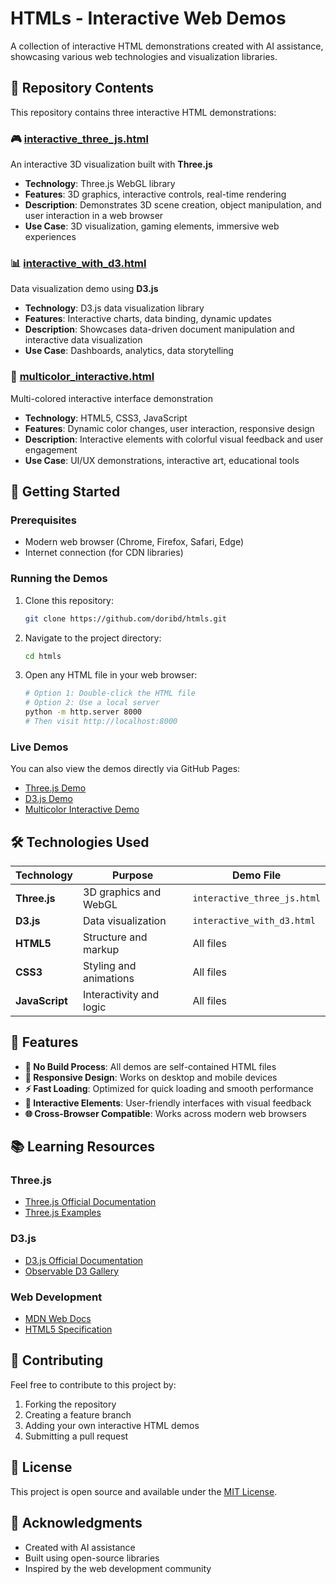 # HTMLs - Interactive Web Demos

A collection of interactive HTML demonstrations created with AI assistance, showcasing various web technologies and visualization libraries.

## 📁 Repository Contents

This repository contains three interactive HTML demonstrations:

### 🎮 [interactive_three_js.html](./interactive_three_js.html)
An interactive 3D visualization built with **Three.js**
- **Technology**: Three.js WebGL library
- **Features**: 3D graphics, interactive controls, real-time rendering
- **Description**: Demonstrates 3D scene creation, object manipulation, and user interaction in a web browser
- **Use Case**: 3D visualization, gaming elements, immersive web experiences

### 📊 [interactive_with_d3.html](./interactive_with_d3.html)
Data visualization demo using **D3.js**
- **Technology**: D3.js data visualization library
- **Features**: Interactive charts, data binding, dynamic updates
- **Description**: Showcases data-driven document manipulation and interactive data visualization
- **Use Case**: Dashboards, analytics, data storytelling

### 🌈 [multicolor_interactive.html](./multicolor_interactive.html)
Multi-colored interactive interface demonstration
- **Technology**: HTML5, CSS3, JavaScript
- **Features**: Dynamic color changes, user interaction, responsive design
- **Description**: Interactive elements with colorful visual feedback and user engagement
- **Use Case**: UI/UX demonstrations, interactive art, educational tools

## 🚀 Getting Started

### Prerequisites
- Modern web browser (Chrome, Firefox, Safari, Edge)
- Internet connection (for CDN libraries)

### Running the Demos
1. Clone this repository:
   ```bash
   git clone https://github.com/doribd/htmls.git
   ```

2. Navigate to the project directory:
   ```bash
   cd htmls
   ```

3. Open any HTML file in your web browser:
   ```bash
   # Option 1: Double-click the HTML file
   # Option 2: Use a local server
   python -m http.server 8000
   # Then visit http://localhost:8000
   ```

### Live Demos
You can also view the demos directly via GitHub Pages:
- [Three.js Demo](https://doribd.github.io/htmls/interactive_three_js.html)
- [D3.js Demo](https://doribd.github.io/htmls/interactive_with_d3.html)
- [Multicolor Interactive Demo](https://doribd.github.io/htmls/multicolor_interactive.html)

## 🛠️ Technologies Used

| Technology | Purpose | Demo File |
|------------|---------|-----------|
| **Three.js** | 3D graphics and WebGL | `interactive_three_js.html` |
| **D3.js** | Data visualization | `interactive_with_d3.html` |
| **HTML5** | Structure and markup | All files |
| **CSS3** | Styling and animations | All files |
| **JavaScript** | Interactivity and logic | All files |

## 🎯 Features

- **🔧 No Build Process**: All demos are self-contained HTML files
- **📱 Responsive Design**: Works on desktop and mobile devices
- **⚡ Fast Loading**: Optimized for quick loading and smooth performance
- **🎨 Interactive Elements**: User-friendly interfaces with visual feedback
- **🌐 Cross-Browser Compatible**: Works across modern web browsers

## 📚 Learning Resources

### Three.js
- [Three.js Official Documentation](https://threejs.org/docs/)
- [Three.js Examples](https://threejs.org/examples/)

### D3.js
- [D3.js Official Documentation](https://d3js.org/)
- [Observable D3 Gallery](https://observablehq.com/@d3/gallery)

### Web Development
- [MDN Web Docs](https://developer.mozilla.org/)
- [HTML5 Specification](https://html.spec.whatwg.org/)

## 🤝 Contributing

Feel free to contribute to this project by:
1. Forking the repository
2. Creating a feature branch
3. Adding your own interactive HTML demos
4. Submitting a pull request

## 📄 License

This project is open source and available under the [MIT License](LICENSE).

## 🙏 Acknowledgments

- Created with AI assistance
- Built using open-source libraries
- Inspired by the web development community
